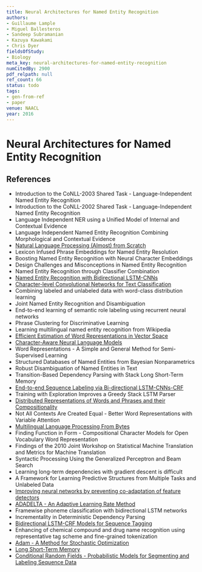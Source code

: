 ```yaml
---
title: Neural Architectures for Named Entity Recognition
authors:
- Guillaume Lample
- Miguel Ballesteros
- Sandeep Subramanian
- Kazuya Kawakami
- Chris Dyer
fieldsOfStudy:
- Biology
meta_key: neural-architectures-for-named-entity-recognition
numCitedBy: 2900
pdf_relpath: null
ref_count: 66
status: todo
tags:
- gen-from-ref
- paper
venue: NAACL
year: 2016
---
```


# Neural Architectures for Named Entity Recognition

## References

- Introduction to the CoNLL-2003 Shared Task - Language-Independent Named Entity Recognition
- Introduction to the CoNLL-2002 Shared Task - Language-Independent Named Entity Recognition
- Language Independent NER using a Unified Model of Internal and Contextual Evidence
- Language Independent Named Entity Recognition Combining Morphological and Contextual Evidence
- [Natural Language Processing (Almost) from Scratch](./natural-language-processing-almost-from-scratch.md)
- Lexicon Infused Phrase Embeddings for Named Entity Resolution
- Boosting Named Entity Recognition with Neural Character Embeddings
- Design Challenges and Misconceptions in Named Entity Recognition
- Named Entity Recognition through Classifier Combination
- [Named Entity Recognition with Bidirectional LSTM-CNNs](./named-entity-recognition-with-bidirectional-lstm-cnns.md)
- [Character-level Convolutional Networks for Text Classification](./character-level-convolutional-networks-for-text-classification.md)
- Combining labeled and unlabeled data with word-class distribution learning
- Joint Named Entity Recognition and Disambiguation
- End-to-end learning of semantic role labeling using recurrent neural networks
- Phrase Clustering for Discriminative Learning
- Learning multilingual named entity recognition from Wikipedia
- [Efficient Estimation of Word Representations in Vector Space](./efficient-estimation-of-word-representations-in-vector-space.md)
- [Character-Aware Neural Language Models](./character-aware-neural-language-models.md)
- Word Representations - A Simple and General Method for Semi-Supervised Learning
- Structured Databases of Named Entities from Bayesian Nonparametrics
- Robust Disambiguation of Named Entities in Text
- Transition-Based Dependency Parsing with Stack Long Short-Term Memory
- [End-to-end Sequence Labeling via Bi-directional LSTM-CNNs-CRF](./end-to-end-sequence-labeling-via-bi-directional-lstm-cnns-crf.md)
- Training with Exploration Improves a Greedy Stack LSTM Parser
- [Distributed Representations of Words and Phrases and their Compositionality](./distributed-representations-of-words-and-phrases-and-their-compositionality.md)
- Not All Contexts Are Created Equal - Better Word Representations with Variable Attention
- [Multilingual Language Processing From Bytes](./multilingual-language-processing-from-bytes.md)
- Finding Function in Form - Compositional Character Models for Open Vocabulary Word Representation
- Findings of the 2010 Joint Workshop on Statistical Machine Translation and Metrics for Machine Translation
- Syntactic Processing Using the Generalized Perceptron and Beam Search
- Learning long-term dependencies with gradient descent is difficult
- A Framework for Learning Predictive Structures from Multiple Tasks and Unlabeled Data
- [Improving neural networks by preventing co-adaptation of feature detectors](./improving-neural-networks-by-preventing-co-adaptation-of-feature-detectors.md)
- [ADADELTA - An Adaptive Learning Rate Method](./adadelta-an-adaptive-learning-rate-method.md)
- Framewise phoneme classification with bidirectional LSTM networks
- Incrementality in Deterministic Dependency Parsing
- [Bidirectional LSTM-CRF Models for Sequence Tagging](./bidirectional-lstm-crf-models-for-sequence-tagging.md)
- Enhancing of chemical compound and drug name recognition using representative tag scheme and fine-grained tokenization
- [Adam - A Method for Stochastic Optimization](./adam-a-method-for-stochastic-optimization.md)
- [Long Short-Term Memory](./long-short-term-memory.md)
- [Conditional Random Fields - Probabilistic Models for Segmenting and Labeling Sequence Data](./conditional-random-fields-probabilistic-models-for-segmenting-and-labeling-sequence-data.md)

